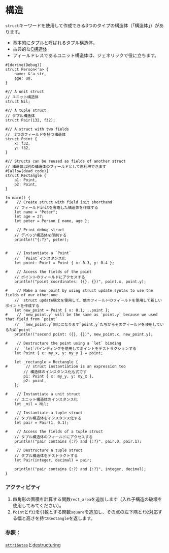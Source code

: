 # <!--Structures--> 構造

<!--There are three types of structures ("structs") that can be created using the `struct` keyword:-->
`struct`キーワードを使用して作成できる3つのタイプの構造体（「構造体」）があります。

* <!--Tuple structs, which are, basically, named tuples.-->
   基本的にタプルと呼ばれるタプル構造体。
* <!--The classic [C structs][c_struct]-->
   古典的な[C構造体][c_struct]
* <!--Unit structs, which are field-less, are useful for generics.-->
   フィールドレスであるユニット構造体は、ジェネリックで役に立ちます。

```rust,editable
#[derive(Debug)]
struct Person<'a> {
    name: &'a str,
    age: u8,
}

#// A unit struct
// ユニット構造体
struct Nil;

#// A tuple struct
// タプル構造体
struct Pair(i32, f32);

#// A struct with two fields
//  2つのフィールドを持つ構造体
struct Point {
    x: f32,
    y: f32,
}

#// Structs can be reused as fields of another struct
// 構造体は別の構造体のフィールドとして再利用できます
#[allow(dead_code)]
struct Rectangle {
    p1: Point,
    p2: Point,
}

fn main() {
#    // Create struct with field init shorthand
    // フィールドinitを省略した構造体を作成する
    let name = "Peter";
    let age = 27;
    let peter = Person { name, age };

#    // Print debug struct
    // デバッグ構造体を印刷する
    println!("{:?}", peter);


#    // Instantiate a `Point`
    //  `Point`インスタンス化
    let point: Point = Point { x: 0.3, y: 0.4 };

#    // Access the fields of the point
    // ポイントのフィールドにアクセスする
    println!("point coordinates: ({}, {})", point.x, point.y);

#    // Make a new point by using struct update syntax to use the fields of our other one
    //  struct update構文を使用して、他のフィールドのフィールドを使用して新しいポイントを作成する
    let new_point = Point { x: 0.1, ..point };
#    // `new_point.y` will be the same as `point.y` because we used that field from `point`
    //  `new_point.y`同じになります`point.y`たちからそのフィールドを使用しているため`point`
    println!("second point: ({}, {})", new_point.x, new_point.y);

#    // Destructure the point using a `let` binding
    //  `let`バインディングを使用してポイントをデストラクションする
    let Point { x: my_x, y: my_y } = point;

    let _rectangle = Rectangle {
#        // struct instantiation is an expression too
        // 構造体のインスタンス化も式です
        p1: Point { x: my_y, y: my_x },
        p2: point,
    };

#    // Instantiate a unit struct
    // ユニット構造体のインスタンス化
    let _nil = Nil;

#    // Instantiate a tuple struct
    // タプル構造体をインスタンス化する
    let pair = Pair(1, 0.1);

#    // Access the fields of a tuple struct
    // タプル構造体のフィールドにアクセスする
    println!("pair contains {:?} and {:?}", pair.0, pair.1);

#    // Destructure a tuple struct
    // タプル構造体をデストラクトする
    let Pair(integer, decimal) = pair;

    println!("pair contains {:?} and {:?}", integer, decimal);
}
```

### <!--Activity--> アクティビティ

1. <!--Add a function `rect_area` which calculates the area of a rectangle (try using nested destructuring).-->
    四角形の面積を計算する関数`rect_area`を追加します（入れ子構造の破壊を使用してみてください）。
2. <!--Add a function `square` which takes a `Point` and a `f32` as arguments, and returns a `Rectangle` with its lower left corner on the point, and a width and height corresponding to the `f32`.-->
    `Point`と`f32`を引数とする関数`square`を追加し、その点の左下隅と`f32`対応する幅と高さを持つ`Rectangle`を返します。

### <!--See also:--> 参照：

<!--[`attributes`][attributes] and [destructuring][destructuring]-->
[`attributes`][attributes]と[destructuring][destructuring]

<!--[attributes]: attribute.html
 [c_struct]: https://en.wikipedia.org/wiki/Struct_(C_programming_language)
 [destructuring]: flow_control/match/destructuring.html
-->
[attributes]: attribute.html
 [c_struct]: https://en.wikipedia.org/wiki/Struct_(C_programming_language)
 [destructuring]: flow_control/match/destructuring.html

